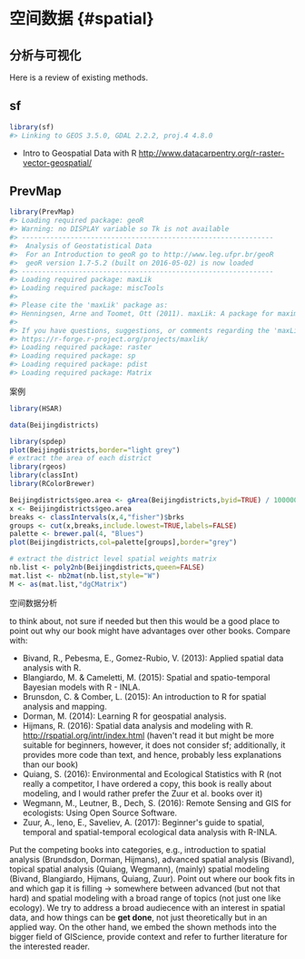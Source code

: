 
# 空间数据 {#spatial}



## 分析与可视化

Here is a review of existing methods.


## sf


```r
library(sf)
#> Linking to GEOS 3.5.0, GDAL 2.2.2, proj.4 4.8.0
```


- Intro to Geospatial Data with R <http://www.datacarpentry.org/r-raster-vector-geospatial/>

## PrevMap


```r
library(PrevMap)
#> Loading required package: geoR
#> Warning: no DISPLAY variable so Tk is not available
#> --------------------------------------------------------------
#>  Analysis of Geostatistical Data
#>  For an Introduction to geoR go to http://www.leg.ufpr.br/geoR
#>  geoR version 1.7-5.2 (built on 2016-05-02) is now loaded
#> --------------------------------------------------------------
#> Loading required package: maxLik
#> Loading required package: miscTools
#> 
#> Please cite the 'maxLik' package as:
#> Henningsen, Arne and Toomet, Ott (2011). maxLik: A package for maximum likelihood estimation in R. Computational Statistics 26(3), 443-458. DOI 10.1007/s00180-010-0217-1.
#> 
#> If you have questions, suggestions, or comments regarding the 'maxLik' package, please use a forum or 'tracker' at maxLik's R-Forge site:
#> https://r-forge.r-project.org/projects/maxlik/
#> Loading required package: raster
#> Loading required package: sp
#> Loading required package: pdist
#> Loading required package: Matrix
```


案例


```r
library(HSAR)

data(Beijingdistricts)

library(spdep)
plot(Beijingdistricts,border="light grey")
# extract the area of each district
library(rgeos)
library(classInt)
library(RColorBrewer)

Beijingdistricts$geo.area <- gArea(Beijingdistricts,byid=TRUE) / 1000000
x <- Beijingdistricts$geo.area
breaks <- classIntervals(x,4,"fisher")$brks
groups <- cut(x,breaks,include.lowest=TRUE,labels=FALSE)
palette <- brewer.pal(4, "Blues")
plot(Beijingdistricts,col=palette[groups],border="grey")

# extract the district level spatial weights matrix
nb.list <- poly2nb(Beijingdistricts,queen=FALSE)
mat.list <- nb2mat(nb.list,style="W")
M <- as(mat.list,"dgCMatrix")
```



空间数据分析

to think about, not sure if needed but then this would be a good place to point out why our book might have advantages over other books. Compare with:
- Bivand, R., Pebesma, E., Gomez-Rubio, V. (2013): Applied spatial data analysis with R.
- Blangiardo, M. & Cameletti, M. (2015): Spatial and spatio-temporal Bayesian models with R - INLA.
- Brunsdon, C. & Comber, L. (2015): An introduction to R for spatial analysis and mapping.
- Dorman, M. (2014): Learning R for geospatial analysis.
- Hijmans, R. (2016): Spatial data analysis and modeling with R.  http://rspatial.org/intr/index.html (haven't read it but might be more suitable for beginners, however, it does not consider sf; additionally, it provides more code than text, and hence, probably less explanations than our book) 
- Quiang, S. (2016): Environmental and Ecological Statistics with R (not really a competitor, I have ordered a copy, this book is really about modeling, and I would rather prefer the Zuur et al. books over it)
- Wegmann, M., Leutner, B., Dech, S. (2016): Remote Sensing and GIS for ecologists: Using Open Source Software.
- Zuur, A., Ieno, E., Saveliev, A. (2017): Beginner's guide to spatial, temporal and spatial-temporal ecological data analysis with R-INLA.

Put the competing books into categories, e.g., introduction to spatial analysis (Brundsdon, Dorman, Hijmans), advanced spatial analysis (Bivand), topical spatial analysis (Quiang, Wegmann),  (mainly) spatial modeling (Bivand, Blangiardo, Hijmans, Quiang, Zuur).
Point out where our book fits in and which gap it is filling -> somewhere between advanced (but not that hard) and spatial modeling with a broad range of topics (not just one like ecology).
We try to address a broad audiecence with an interest in spatial data, and how things can be **get done**, not just theoretically but in an applied way.
On the other hand, we embed the shown methods into the bigger field of GIScience, provide context and refer to further literature for the interested reader.
